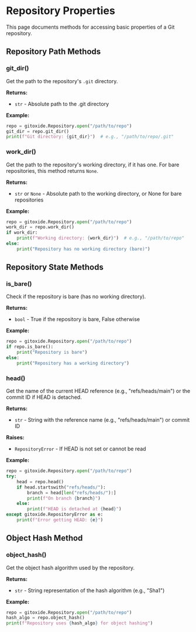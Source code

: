 # Repository Properties

This page documents methods for accessing basic properties of a Git repository.

## Repository Path Methods

### git_dir()

Get the path to the repository's `.git` directory.

**Returns:**
- `str` - Absolute path to the .git directory

**Example:**
```python
repo = gitoxide.Repository.open("/path/to/repo")
git_dir = repo.git_dir()
print(f"Git directory: {git_dir}")  # e.g., "/path/to/repo/.git"
```

### work_dir()

Get the path to the repository's working directory, if it has one.
For bare repositories, this method returns `None`.

**Returns:**
- `str` or `None` - Absolute path to the working directory, or None for bare repositories

**Example:**
```python
repo = gitoxide.Repository.open("/path/to/repo")
work_dir = repo.work_dir()
if work_dir:
    print(f"Working directory: {work_dir}")  # e.g., "/path/to/repo"
else:
    print("Repository has no working directory (bare)")
```

## Repository State Methods

### is_bare()

Check if the repository is bare (has no working directory).

**Returns:**
- `bool` - True if the repository is bare, False otherwise

**Example:**
```python
repo = gitoxide.Repository.open("/path/to/repo")
if repo.is_bare():
    print("Repository is bare")
else:
    print("Repository has a working directory")
```

### head()

Get the name of the current HEAD reference (e.g., "refs/heads/main") or the commit ID if HEAD is detached.

**Returns:**
- `str` - String with the reference name (e.g., "refs/heads/main") or commit ID

**Raises:**
- `RepositoryError` - If HEAD is not set or cannot be read

**Example:**
```python
repo = gitoxide.Repository.open("/path/to/repo")
try:
    head = repo.head()
    if head.startswith("refs/heads/"):
        branch = head[len("refs/heads/"):]
        print(f"On branch {branch}")
    else:
        print(f"HEAD is detached at {head}")
except gitoxide.RepositoryError as e:
    print(f"Error getting HEAD: {e}")
```

## Object Hash Method

### object_hash()

Get the object hash algorithm used by the repository.

**Returns:**
- `str` - String representation of the hash algorithm (e.g., "Sha1")

**Example:**
```python
repo = gitoxide.Repository.open("/path/to/repo")
hash_algo = repo.object_hash()
print(f"Repository uses {hash_algo} for object hashing")
```